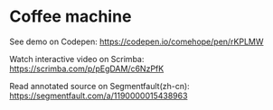 # Coffee machine

See demo on Codepen: https://codepen.io/comehope/pen/rKPLMW

Watch interactive video on Scrimba: https://scrimba.com/p/pEgDAM/c6NzPfK

Read annotated source on Segmentfault(zh-cn): https://segmentfault.com/a/1190000015438963